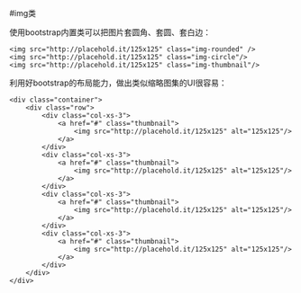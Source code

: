 #img类

使用bootstrap内置类可以把图片套圆角、套圆、套白边：

    <img src="http://placehold.it/125x125" class="img-rounded" />
    <img src="http://placehold.it/125x125" class="img-circle"/>
    <img src="http://placehold.it/125x125" class="img-thumbnail"/>

利用好bootstrap的布局能力，做出类似缩略图集的UI很容易：

    <div class="container">
        <div class="row">
            <div class="col-xs-3">
                <a href="#" class="thumbnail">
                    <img src="http://placehold.it/125x125" alt="125x125"/>
                </a>
            </div>
            <div class="col-xs-3">
                <a href="#" class="thumbnail">
                    <img src="http://placehold.it/125x125" alt="125x125"/>
                </a>
            </div>
            <div class="col-xs-3">
                <a href="#" class="thumbnail">
                    <img src="http://placehold.it/125x125" alt="125x125"/>
                </a>
            </div>
            <div class="col-xs-3">
                <a href="#" class="thumbnail">
                    <img src="http://placehold.it/125x125" alt="125x125"/>
                </a>
            </div>
        </div>
    </div>
